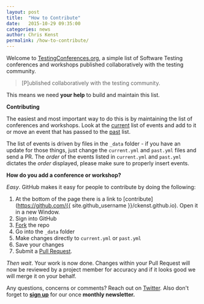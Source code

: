 ```yaml
---
layout: post
title:  "How to Contribute"
date:   2015-10-29 09:35:00
categories: news
author: Chris Kenst
permalink: /how-to-contribute/
---
```

Welcome to [TestingConferences.org](http://testingconferences.org), a simple list of Software Testing conferences and workshops published collaboratively with the testing community.

>[P]ublished collaboratively with the testing community.

This means we need **your help** to build and maintain this list.

**Contributing**

The easiest and most important way to do this is by maintaining the list of conferences and workshops. Look at the [current](/index.html) list of events and add to it or move an event that has passed to the [past](/past/) list.

The list of events is driven by files in the ```_data``` folder - if you have an update for those things, just change the ```current.yml``` and ```past.yml``` files and send a PR. The _order_ of the events listed in ```current.yml``` and ```past.yml``` dictates the _order_ displayed, please make sure to properly insert events.

**How do you add a conference or workshop?**

_Easy_. GitHub makes it easy for people to contribute by doing the following:

1. At the bottom of the page there is a link to [contribute](https://github.com/{{ site.github_username }}/ckenst.github.io). Open it in a new Window.
2. Sign into GitHub
3. [Fork](https://help.github.com/articles/fork-a-repo/) the repo
4. Go into the `_data` folder
5. Make changes directly to `current.yml` or `past.yml`
6. Save your changes
7. Submit a [Pull Request](https://help.github.com/articles/using-pull-requests/).

_Then wait_. Your work is now done. Changes within your Pull Request will now be reviewed by a project member for accuracy and if it looks good we will merge it on your behalf.  

Any questions, concerns or comments? Reach out on [Twitter](https://twitter.com/ckenst). Also don't forget to **[sign up](http://eepurl.com/c4paYT)** for our once **monthly newsletter.**
